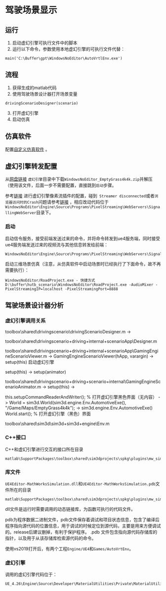 # 驾驶场景显示

## 运行
1. 启动虚幻引擎可执行文件中的脚本
2. 运行以下命令，参数使用本地虚幻引擎的可执行文件代替：
```
main('C:\Buffer\gpt\WindowsNoEditor\AutoVrtlEnv.exe')
```

## 流程
1. 获得生成的matlab代码
2. 使用驾驶场景设计器打开场景变量
```shell
drivingScenarioDesigner(scenario)
```
3. 打开虚幻引擎
4. 启动仿真


## 仿真软件
配置[自定义仿真软件](https://github.com/OpenHUTB/matlab) 。

## 虚幻引擎转发配置
从[网盘链接](https://pan.baidu.com/s/1n2fJvWff4pbtMe97GOqtvQ?pwd=hutb) `虚幻引擎`目录中下载`WindowsNoEditor_EmptyGrass4k4k.zip`并解压（使用该文件，后面一步不需要配置，直接跳到`启动`步骤。

参考[链接](https://docs.unrealengine.com/4.26/zh-CN/SharingAndReleasing/PixelStreaming/PixelStreamingIntro/) 进行虚幻引擎像素流插件的配置，碰到`
Streamer disconnected`或者`浏览器访问时的Crash`问题请参考[链接](https://blog.csdn.net/m0_55173487/article/details/126231595) ，相应改动代码位于`WindowsNoEditor\Engine\Source\Programs\PixelStreaming\WebServers\SignallingWebServer`目录下。


### 启动
启动信令服务，接受前端发送过来的命令，并将命令转发到ue4服务端，同时接受ue4服务端发送过来的视频流与其他信息转发给前端：
```shell
WindowsNoEditor\Engine\Source\Programs\PixelStreaming\WebServers\SignallingWebServer\run.bat
```

启动三维场景仿真（注意，从仿真软件中启动场景时已经执行了下面命令，故不再需要执行）：
```shell
WindowsNoEditor/RoadProject.exe - 快捷方式
D:\buffer\hutb_scenario\WindowsNoEditor\RoadProject.exe -AudioMixer -PixelStreamingIP=localhost -PixelStreamingPort=8888
```

## 驾驶场景设计器分析



### 虚幻引擎调用关系
toolbox\shared\drivingscenario\drivingScenarioDesigner.m -> 

toolbox\shared\drivingscenario\+driving\+internal\+scenarioApp\Designer.m

toolbox\shared\drivingscenario\+driving\+internal\+scenarioApp\GamingEngineScenarioViewer.m -> GamingEngineScenarioViewer(hApp, varargin) -> setup(this) 启动虚幻引擎

setup(this)  -> setup(animator)



toolbox\shared\drivingscenario\+driving\+scenario\+internal\GamingEngineScenarioAnimator.m -> setup(this) -> 

this.setupCommandReaderAndWriter();  % 打开虚幻引擎黑色界面（无内容）
->
World = sim3d.World(sim3d.engine.Env.AutomotiveExe(), "/Game/Maps/EmptyGrass4k4k");  -> sim3d.engine.Env.AutomotiveExe()
World.start();  % 打开虚幻引擎（黑色）界面

toolbox\shared\sim3d\sim3d\+sim3d\+engine\Env.m 


### C++接口
C++和虚幻引擎进行交互的接口所在目录
```text
matlab\SupportPackages\toolbox\shared\sim3dprojects\spkg\plugins\mw_simulation\MathWorksSimulation\Source\MathWorksSimulation\Public\Sim3dActor.h
```

### 库文件
`UE4Editor-MathWorksSimulation.dll`和`UE4Editor-MathWorksSimulation.pdb`文件所在的目录
```text
matlab\SupportPackages\toolbox\shared\sim3dprojects\spkg\plugins\mw_simulation\MathWorksSimulation\Binaries\Win64
```
dll文件是运行时需要调用的动态链接库，为函数可执行的代码文件。

pdb为程序数据二进制文件，pdb文件保存着调试和项目状态信息，包含了编译后程序指向源代码的位置信息，用于调试的时候定位到源代码，主要是用来方便调试的。release后建议删掉，有利于保护程序。
.pdb 文件包含指向源代码存储库的指针，以及用于从该存储库检索源代码的命令。

使用vs2019打开后，有两个工程`Engine/UE4`和`Games/AutoVrtEnv`。

### 虚幻引擎
调用的虚幻引擎代码位于：
```text
UE_4.26\Engine\Source\Developer\MaterialUtilities\Private\MaterialUtilities.cpp
```
